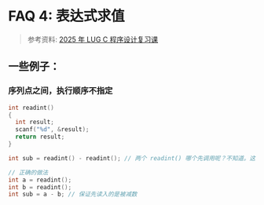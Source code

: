 # FAQ 4: 表达式求值

> 参考资料: [2025 年 LUG C 程序设计复习课](https://ftp.lug.ustc.edu.cn/%E6%B4%BB%E5%8A%A8/2025.01.01_C%E8%AF%AD%E8%A8%80/)

## 一些例子：

### 序列点之间，执行顺序不指定
```c
int readint()
{
  int result;
  scanf("%d", &result);
  return result;
}

int sub = readint() - readint(); // 两个 readint() 哪个先调用呢？不知道。这会导致计算结果不正确。

// 正确的做法
int a = readint();
int b = readint();
int sub = a - b; // 保证先读入的是被减数
```
